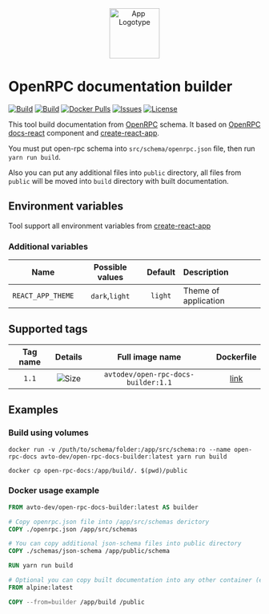 <div align="center">
  <img src="https://habrastorage.org/webt/bl/zs/iw/blzsiwdibuwuxbrz4sfx2av0pew.png" alt="App Logotype" width="100" />
</div>

# OpenRPC documentation builder

[![Build][badge_automated]][link_hub]
[![Build][badge_build]][link_hub]
[![Docker Pulls][badge_pulls]][link_hub]
[![Issues][badge_issues]][link_issues]
[![License][badge_license]][link_license]

This tool build documentation from [OpenRPC] schema.
It based on [OpenRPC docs-react][openrpc-docs-react] component and [create-react-app].

You must put open-rpc schema into `src/schema/openrpc.json` file, then run `yarn run build`.  

Also you can put any additional files into `public` directory,
all files from `public` will be moved into `build` directory with built documentation.

## Environment variables

Tool support all environment variables from [create-react-app]

### Additional variables

Name | Possible values | Default | Description
:---:|:---:|:---:|:---
`REACT_APP_THEME` | `dark`,`light` | `light` | Theme of application

## Supported tags

Tag name | Details                  | Full image name                     | Dockerfile
:------: | :----------------------: | :---------------------------------: | :--------------------:
`1.1`    | ![Size][badge_size_1_1]  | `avtodev/open-rpc-docs-builder:1.1` | [link][dockerfile_1_1]

[badge_size_1_1]:https://images.microbadger.com/badges/image/avtodev/open-rpc-docs-builder:1.1.svg
[dockerfile_1_1]:https://github.com/avto-dev/open-rpc-docs-builder-docker/blob/image-1.1/Dockerfile

## Examples

### Build using volumes

```shell script
docker run -v /puth/to/schema/folder:/app/src/schema:ro --name open-rpc-docs avto-dev/open-rpc-docs-builder:latest yarn run build

docker cp open-rpc-docs:/app/build/. $(pwd)/public
```

### Docker usage example

```dockerfile
FROM avto-dev/open-rpc-docs-builder:latest AS builder

# Copy openrpc.json file into /app/src/schemas derictory
COPY ./openrpc.json /app/src/schemas

# You can copy additional json-schema files into public directory
COPY ./schemas/json-schema /app/public/schema

RUN yarn run build

# Optional you can copy built documentation into any other container (e.g nginx)
FROM alpine:latest

COPY --from=builder /app/build /public
```

[OpenRPC]:https://spec.open-rpc.org/
[openrpc-docs-react]:https://github.com/open-rpc/docs-react
[create-react-app]:https://github.com/facebook/create-react-app
[badge_automated]:https://img.shields.io/docker/automated/avto-dev/open-rpc-docs-builder.svg?style=flat-square&maxAge=30
[badge_pulls]:https://img.shields.io/docker/pulls/avto-dev/open-rpc-docs-builder.svg?style=flat-square&maxAge=30
[badge_issues]:https://img.shields.io/github/issues/avto-dev/open-rpc-docs-builder.svg?style=flat-square&maxAge=30
[badge_build]:https://img.shields.io/docker/build/avto-dev/open-rpc-docs-builder.svg?style=flat-square&maxAge=30
[badge_license]:https://img.shields.io/github/license/avto-dev/open-rpc-docs-builder.svg?style=flat-square&maxAge=30
[link_hub]:https://hub.docker.com/r/avto-dev/open-rpc-docs-builder/
[link_license]:https://github.com/avto-dev/open-rpc-docs-builder/blob/master/LICENSE
[link_issues]:https://github.com/avto-dev/open-rpc-docs-builder/issues
